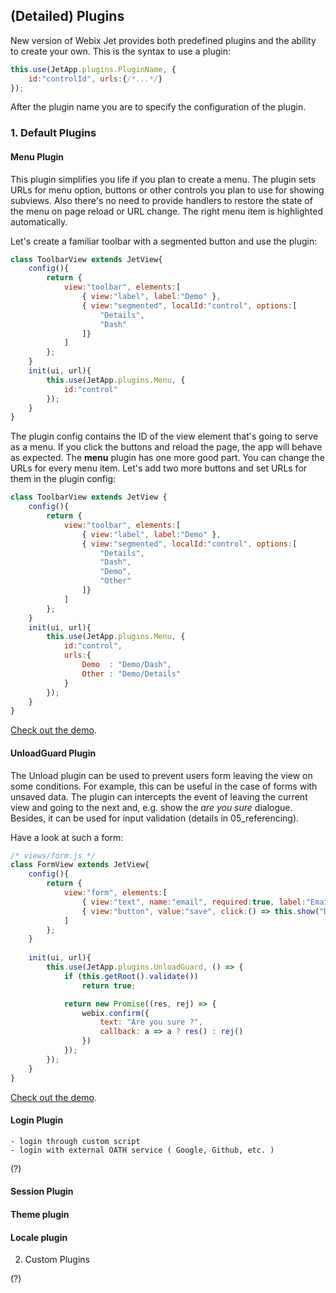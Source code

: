 ## (Detailed) Plugins

New version of Webix Jet provides both predefined plugins and the ability to create your own. This is the syntax to use a plugin:

~~~js
this.use(JetApp.plugins.PluginName, {
    id:"controlId", urls:{/*...*/}
});
~~~

After the plugin name you are to specify the configuration of the plugin.

### 1. Default Plugins

#### Menu Plugin

This plugin simplifies you life if you plan to create a menu. The plugin sets URLs for menu option, buttons or other controls you plan to use for showing subviews. Also there's no need to provide handlers to restore the state of the menu on page reload or URL change. The right menu item is highlighted automatically.

<!-- calls getValue(): didn't work with list as a menu, probably because of it -->

Let's create a familiar toolbar with a segmented button and use the plugin:

~~~js
class ToolbarView extends JetView{
	config(){
		return { 
			view:"toolbar", elements:[
				{ view:"label", label:"Demo" },
				{ view:"segmented", localId:"control", options:[
					"Details",
					"Dash"
				]}
			]
		};
	}
	init(ui, url){
		this.use(JetApp.plugins.Menu, {
			id:"control"
		});
	}
}
~~~

The plugin config contains the ID of the view element that's going to serve as a menu. If you click the buttons and reload the page, the app will behave as expected. The **menu** plugin has one more good part. You can change the URLs for every menu item. Let's add two more buttons and set URLs for them in the plugin config:

~~~js
class ToolbarView extends JetView {
	config(){
		return { 
			view:"toolbar", elements:[
				{ view:"label", label:"Demo" },
				{ view:"segmented", localId:"control", options:[
					"Details",
					"Dash", 
					"Demo",
					"Other"
				]}
			]
		};
	}
	init(ui, url){
		this.use(JetApp.plugins.Menu, {
			id:"control",
			urls:{
				Demo  : "Demo/Dash",
				Other : "Demo/Details"
			}
		});
	}
}
~~~

[Check out the demo](https://github.com/webix-hub/jet-core/blob/master/samples/04_plugins.html[[](https://github.com/webix-hub/jet-core/blob/master/samples/05_guard.html](https://github.com/webix-hub/jet-core/blob/master/samples/05_guard.html))).

#### UnloadGuard Plugin

The Unload plugin can be used to prevent users form leaving the view on some conditions. For example, this can be useful in the case of forms with unsaved data. The plugin can intercepts the event of leaving the current view and going to the next and, e.g. show the *are you sure* dialogue. Besides, it can be used for input validation (details in 05_referencing).

Have a look at such a form:

~~~js
/* views/form.js */
class FormView extends JetView{
	config(){
		return { 
			view:"form", elements:[
				{ view:"text", name:"email", required:true, label:"Email" },
				{ view:"button", value:"save", click:() => this.show("Details") }
			]
		};
	}
	
	init(ui, url){
		this.use(JetApp.plugins.UnloadGuard, () => {
			if (this.getRoot().validate())
				return true;

			return new Promise((res, rej) => {
				webix.confirm({
					text: "Are you sure ?",
					callback: a => a ? res() : rej()
				})
			});
		});
	}
}
~~~

[Check out the demo](https://git.webix.io/mkozhukh/wjet/src/master/samples/05_guard.html).

#### Login Plugin

    - login through custom script
    - login with external OATH service ( Google, Github, etc. )

(?)
#### Session Plugin
#### Theme plugin
#### Locale plugin

2. Custom Plugins

(?)